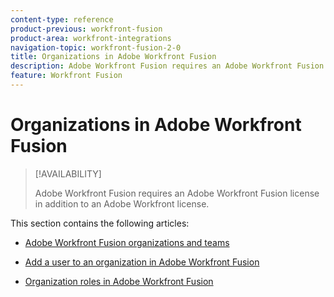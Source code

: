 ```yaml
---
content-type: reference
product-previous: workfront-fusion
product-area: workfront-integrations
navigation-topic: workfront-fusion-2-0
title: Organizations in Adobe Workfront Fusion
description: Adobe Workfront Fusion requires an Adobe Workfront Fusion license in addition to an Adobe Workfront license.
feature: Workfront Fusion
---
```


# Organizations in Adobe Workfront Fusion

>[!AVAILABILITY]
>
>Adobe Workfront Fusion requires an Adobe Workfront Fusion license in addition to an Adobe Workfront license.

This section contains the following articles:

* [Adobe Workfront Fusion organizations and teams](../../workfront-fusion/organizations/organizations-and-teams.md) 
* [Add a user to an organization in Adobe Workfront Fusion](../../workfront-fusion/organizations/add-user-to-an-organization.md)

  <!--
  <li data-mc-conditions="QuicksilverOrClassic.Draft mode"><a href="../../workfront-fusion/organizations/manage-fusion-users.md" class="MCXref xref" xrefformat="{para}">Manage Adobe Workfront Fusion users in your organization</a> </li>
  -->

* [Organization roles in Adobe Workfront Fusion](../../workfront-fusion/organizations/organization-roles.md)

